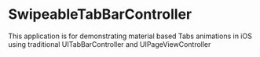# SwipeableTabBarController
This application is for demonstrating material based Tabs animations in iOS using traditional UITabBarController and UIPageViewController
